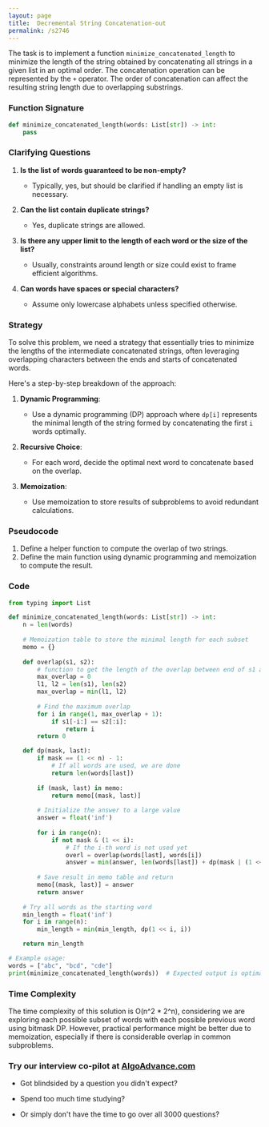 ```yaml
---
layout: page
title:  Decremental String Concatenation-out
permalink: /s2746
---
```


The task is to implement a function `minimize_concatenated_length` to minimize the length of the string obtained by concatenating all strings in a given list in an optimal order. The concatenation operation can be represented by the `+` operator. The order of concatenation can affect the resulting string length due to overlapping substrings.

### Function Signature

```python
def minimize_concatenated_length(words: List[str]) -> int:
    pass
```

### Clarifying Questions

1. **Is the list of words guaranteed to be non-empty?**
   - Typically, yes, but should be clarified if handling an empty list is necessary.

2. **Can the list contain duplicate strings?**
   - Yes, duplicate strings are allowed.

3. **Is there any upper limit to the length of each word or the size of the list?**
   - Usually, constraints around length or size could exist to frame efficient algorithms.

4. **Can words have spaces or special characters?**
   - Assume only lowercase alphabets unless specified otherwise.

### Strategy

To solve this problem, we need a strategy that essentially tries to minimize the lengths of the intermediate concatenated strings, often leveraging overlapping characters between the ends and starts of concatenated words.

Here's a step-by-step breakdown of the approach:

1. **Dynamic Programming**:
   - Use a dynamic programming (DP) approach where `dp[i]` represents the minimal length of the string formed by concatenating the first `i` words optimally.

2. **Recursive Choice**:
   - For each word, decide the optimal next word to concatenate based on the overlap.

3. **Memoization**:
   - Use memoization to store results of subproblems to avoid redundant calculations.

### Pseudocode

1. Define a helper function to compute the overlap of two strings.
2. Define the main function using dynamic programming and memoization to compute the result.

### Code

```python
from typing import List

def minimize_concatenated_length(words: List[str]) -> int:
    n = len(words)
    
    # Memoization table to store the minimal length for each subset
    memo = {}
    
    def overlap(s1, s2):
        # function to get the length of the overlap between end of s1 and start of s2
        max_overlap = 0
        l1, l2 = len(s1), len(s2)
        max_overlap = min(l1, l2)
        
        # Find the maximum overlap
        for i in range(1, max_overlap + 1):
            if s1[-i:] == s2[:i]:
                return i
        return 0

    def dp(mask, last):
        if mask == (1 << n) - 1:
            # If all words are used, we are done
            return len(words[last])
        
        if (mask, last) in memo:
            return memo[(mask, last)]
        
        # Initialize the answer to a large value
        answer = float('inf')
        
        for i in range(n):
            if not mask & (1 << i):
                # If the i-th word is not used yet
                overl = overlap(words[last], words[i])
                answer = min(answer, len(words[last]) + dp(mask | (1 << i), i) - overl)
        
        # Save result in memo table and return
        memo[(mask, last)] = answer
        return answer
    
    # Try all words as the starting word
    min_length = float('inf')
    for i in range(n):
        min_length = min(min_length, dp(1 << i, i))

    return min_length

# Example usage:
words = ["abc", "bcd", "cde"]
print(minimize_concatenated_length(words))  # Expected output is optimal concatenated length
```

### Time Complexity

The time complexity of this solution is O(n^2 * 2^n), considering we are exploring each possible subset of words with each possible previous word using bitmask DP. However, practical performance might be better due to memoization, especially if there is considerable overlap in common subproblems.


### Try our interview co-pilot at [AlgoAdvance.com](https://algoAdvance.com)

- Got blindsided by a question you didn't expect?

- Spend too much time studying?

- Or simply don't have the time to go over all 3000 questions?

